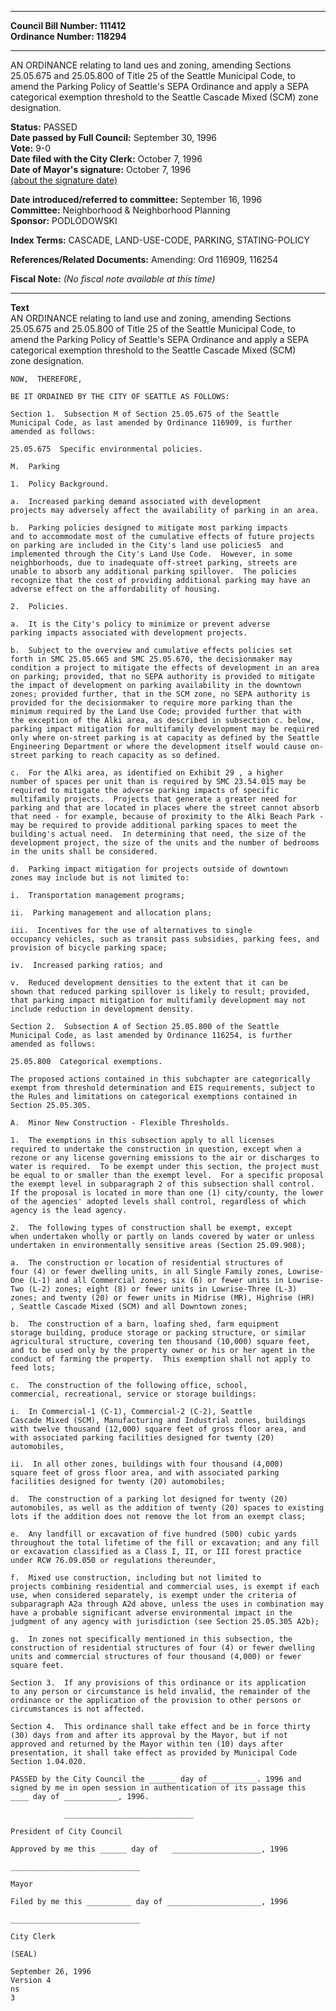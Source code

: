 * * * * *  
  
**Council Bill Number: [](#h0)[](#h2)111412**   
**Ordinance Number: 118294**  
  
* * * * *  
  
AN ORDINANCE relating to land ues and zoning, amending Sections 25.05.675 and 25.05.800 of Title 25 of the Seattle Municipal Code, to amend the Parking Policy of Seattle's SEPA Ordinance and apply a SEPA categorical exemption threshold to the Seattle Cascade Mixed (SCM) zone designation.  
  
**Status:** PASSED   
**Date passed by Full Council:** September 30, 1996   
**Vote:** 9-0   
**Date filed with the City Clerk:** October 7, 1996   
**Date of Mayor's signature:** October 7, 1996   
[(about the signature date)](/~public/approvaldate.htm)   
  
  
**Date introduced/referred to committee:** September 16, 1996   
**Committee:** Neighborhood & Neighborhood Planning   
**Sponsor:** PODLODOWSKI   
  
**Index Terms:** CASCADE, LAND-USE-CODE, PARKING, STATING-POLICY  
  
**References/Related Documents:** Amending: Ord 116909, 116254  
  
**Fiscal Note:** *(No fiscal note available at this time)*  
  
* * * * *  
  
**Text**  
    AN ORDINANCE relating to land use and zoning, amending Sections  
    25.05.675 and 25.05.800 of Title 25 of the Seattle Municipal Code, to  
    amend the Parking Policy of Seattle's SEPA Ordinance and apply a SEPA  
    categorical exemption threshold to the Seattle Cascade Mixed (SCM)  
    zone designation.  
  
    NOW,  THEREFORE,  
  
    BE IT ORDAINED BY THE CITY OF SEATTLE AS FOLLOWS:  
  
    Section 1.  Subsection M of Section 25.05.675 of the Seattle  
    Municipal Code, as last amended by Ordinance 116909, is further  
    amended as follows:  
  
    25.05.675  Specific environmental policies.  
  
    M.  Parking  
  
    1.  Policy Background.  
  
    a.  Increased parking demand associated with development  
    projects may adversely affect the availability of parking in an area.  
  
    b.  Parking policies designed to mitigate most parking impacts  
    and to accommodate most of the cumulative effects of future projects  
    on parking are included in the City's land use policies5  and  
    implemented through the City's Land Use Code.  However, in some  
    neighborhoods, due to inadequate off-street parking, streets are  
    unable to absorb any additional parking spillover.  The policies  
    recognize that the cost of providing additional parking may have an  
    adverse effect on the affordability of housing.  
  
    2.  Policies.  
  
    a.  It is the City's policy to minimize or prevent adverse  
    parking impacts associated with development projects.  
  
    b.  Subject to the overview and cumulative effects policies set  
    forth in SMC 25.05.665 and SMC 25.05.670, the decisionmaker may  
    condition a project to mitigate the effects of development in an area  
    on parking; provided, that no SEPA authority is provided to mitigate  
    the impact of development on parking availability in the downtown  
    zones; provided further, that in the SCM zone, no SEPA authority is  
    provided for the decisionmaker to require more parking than the  
    minimum required by the Land Use Code; provided further that with  
    the exception of the Alki area, as described in subsection c. below,  
    parking impact mitigation for multifamily development may be required  
    only where on-street parking is at capacity as defined by the Seattle  
    Engineering Department or where the development itself would cause on-  
    street parking to reach capacity as so defined.  
  
    c.  For the Alki area, as identified on Exhibit 29 , a higher  
    number of spaces per unit than is required by SMC 23.54.015 may be  
    required to mitigate the adverse parking impacts of specific  
    multifamily projects.  Projects that generate a greater need for  
    parking and that are located in places where the street cannot absorb  
    that need - for example, because of proximity to the Alki Beach Park -  
    may be required to provide additional parking spaces to meet the  
    building's actual need.  In determining that need, the size of the  
    development project, the size of the units and the number of bedrooms  
    in the units shall be considered.  
  
    d.  Parking impact mitigation for projects outside of downtown  
    zones may include but is not limited to:  
  
    i.  Transportation management programs;  
  
    ii.  Parking management and allocation plans;  
  
    iii.  Incentives for the use of alternatives to single  
    occupancy vehicles, such as transit pass subsidies, parking fees, and  
    provision of bicycle parking space;  
  
    iv.  Increased parking ratios; and  
  
    v.  Reduced development densities to the extent that it can be  
    shown that reduced parking spillover is likely to result; provided,  
    that parking impact mitigation for multifamily development may not  
    include reduction in development density.  
  
    Section 2.  Subsection A of Section 25.05.800 of the Seattle  
    Municipal Code, as last amended by Ordinance 116254, is further  
    amended as follows:  
  
    25.05.800  Categorical exemptions.  
  
    The proposed actions contained in this subchapter are categorically  
    exempt from threshold determination and EIS requirements, subject to  
    the Rules and limitations on categorical exemptions contained in  
    Section 25.05.305.  
  
    A.  Minor New Construction - Flexible Thresholds.  
  
    1.  The exemptions in this subsection apply to all licenses  
    required to undertake the construction in question, except when a  
    rezone or any license governing emissions to the air or discharges to  
    water is required.  To be exempt under this section, the project must  
    be equal to or smaller than the exempt level.  For a specific proposal  
    the exempt level in subparagraph 2 of this subsection shall control.  
    If the proposal is located in more than one (1) city/county, the lower  
    of the agencies' adopted levels shall control, regardless of which  
    agency is the lead agency.  
  
    2.  The following types of construction shall be exempt, except  
    when undertaken wholly or partly on lands covered by water or unless  
    undertaken in environmentally sensitive areas (Section 25.09.908);  
  
    a.  The construction or location of residential structures of  
    four (4) or fewer dwelling units, in all Single Family zones, Lowrise-  
    One (L-1) and all Commercial zones; six (6) or fewer units in Lowrise-  
    Two (L-2) zones; eight (8) or fewer units in Lowrise-Three (L-3)  
    zones; and twenty (20) or fewer units in Midrise (MR), Highrise (HR)  
    , Seattle Cascade Mixed (SCM) and all Downtown zones;  
  
    b.  The construction of a barn, loafing shed, farm equipment  
    storage building, produce storage or packing structure, or similar  
    agricultural structure, covering ten thousand (10,000) square feet,  
    and to be used only by the property owner or his or her agent in the  
    conduct of farming the property.  This exemption shall not apply to  
    feed lots;  
  
    c.  The construction of the following office, school,  
    commercial, recreational, service or storage buildings:  
  
    i.  In Commercial-1 (C-1), Commercial-2 (C-2), Seattle  
    Cascade Mixed (SCM), Manufacturing and Industrial zones, buildings  
    with twelve thousand (12,000) square feet of gross floor area, and  
    with associated parking facilities designed for twenty (20)  
    automobiles,  
  
    ii.  In all other zones, buildings with four thousand (4,000)  
    square feet of gross floor area, and with associated parking  
    facilities designed for twenty (20) automobiles;  
  
    d.  The construction of a parking lot designed for twenty (20)  
    automobiles, as well as the addition of twenty (20) spaces to existing  
    lots if the addition does not remove the lot from an exempt class;  
  
    e.  Any landfill or excavation of five hundred (500) cubic yards  
    throughout the total lifetime of the fill or excavation; and any fill  
    or excavation classified as a Class I, II, or III forest practice  
    under RCW 76.09.050 or regulations thereunder,  
  
    f.  Mixed use construction, including but not limited to  
    projects combining residential and commercial uses, is exempt if each  
    use, when considered separately, is exempt under the criteria of  
    subparagraph A2a through A2d above, unless the uses in combination may  
    have a probable significant adverse environmental impact in the  
    judgment of any agency with jurisdiction (see Section 25.05.305 A2b);  
  
    g.  In zones not specifically mentioned in this subsection, the  
    construction of residential structures of four (4) or fewer dwelling  
    units and commercial structures of four thousand (4,000) or fewer  
    square feet.  
  
    Section 3.  If any provisions of this ordinance or its application  
    to any person or circumstance is held invalid, the remainder of the  
    ordinance or the application of the provision to other persons or  
    circumstances is not affected.  
  
    Section 4.  This ordinance shall take effect and be in force thirty  
    (30) days from and after its approval by the Mayor, but if not  
    approved and returned by the Mayor within ten (10) days after  
    presentation, it shall take effect as provided by Municipal Code  
    Section 1.04.020.  
  
    PASSED by the City Council the ______ day of __________. 1996 and  
    signed by me in open session in authentication of its passage this  
    ____ day of ____________, 1996.  
  
                _____________________________  
  
    President of City Council  
  
    Approved by me this ______ day of   ____________________, 1996  
  
    _____________________________  
  
    Mayor  
  
    Filed by me this __________ day of _____________________, 1996  
  
    _____________________________  
  
    City Clerk  
  
    (SEAL)  
  
    September 26, 1996  
    Version 4  
    ns  
    3  
